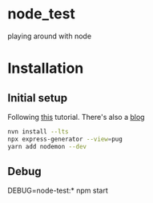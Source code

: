 # node_test
playing around with node

# Installation

## Initial setup

Following [this](https://www.youtube.com/watch?v=G8uL0lFFoN0) tutorial. There's also a [blog](https://getbuzz.io/c/learning-expressjs)

  ```sh
  nvn install --lts
  npx express-generator --view=pug
  yarn add nodemon --dev
  ```

## Debug

  DEBUG=node-test:* npm start
